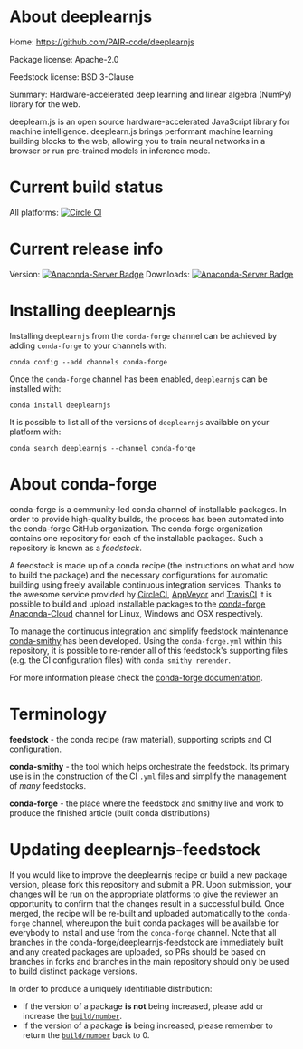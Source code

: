 About deeplearnjs
=================

Home: https://github.com/PAIR-code/deeplearnjs

Package license: Apache-2.0

Feedstock license: BSD 3-Clause

Summary: Hardware-accelerated deep learning and linear algebra (NumPy) library for the web.

deeplearn.js is an open source hardware-accelerated JavaScript library for machine
intelligence. deeplearn.js brings performant machine learning building blocks to the
web, allowing you to train neural networks in a browser or run pre-trained models in
inference mode.


Current build status
====================

All platforms: [![Circle CI](https://circleci.com/gh/conda-forge/deeplearnjs-feedstock.svg?style=shield)](https://circleci.com/gh/conda-forge/deeplearnjs-feedstock)

Current release info
====================
Version: [![Anaconda-Server Badge](https://anaconda.org/conda-forge/deeplearnjs/badges/version.svg)](https://anaconda.org/conda-forge/deeplearnjs)
Downloads: [![Anaconda-Server Badge](https://anaconda.org/conda-forge/deeplearnjs/badges/downloads.svg)](https://anaconda.org/conda-forge/deeplearnjs)

Installing deeplearnjs
======================

Installing `deeplearnjs` from the `conda-forge` channel can be achieved by adding `conda-forge` to your channels with:

```
conda config --add channels conda-forge
```

Once the `conda-forge` channel has been enabled, `deeplearnjs` can be installed with:

```
conda install deeplearnjs
```

It is possible to list all of the versions of `deeplearnjs` available on your platform with:

```
conda search deeplearnjs --channel conda-forge
```


About conda-forge
=================

conda-forge is a community-led conda channel of installable packages.
In order to provide high-quality builds, the process has been automated into the
conda-forge GitHub organization. The conda-forge organization contains one repository
for each of the installable packages. Such a repository is known as a *feedstock*.

A feedstock is made up of a conda recipe (the instructions on what and how to build
the package) and the necessary configurations for automatic building using freely
available continuous integration services. Thanks to the awesome service provided by
[CircleCI](https://circleci.com/), [AppVeyor](http://www.appveyor.com/)
and [TravisCI](https://travis-ci.org/) it is possible to build and upload installable
packages to the [conda-forge](https://anaconda.org/conda-forge)
[Anaconda-Cloud](http://docs.anaconda.org/) channel for Linux, Windows and OSX respectively.

To manage the continuous integration and simplify feedstock maintenance
[conda-smithy](http://github.com/conda-forge/conda-smithy) has been developed.
Using the ``conda-forge.yml`` within this repository, it is possible to re-render all of
this feedstock's supporting files (e.g. the CI configuration files) with ``conda smithy rerender``.

For more information please check the [conda-forge documentation](https://conda-forge.org/docs/).

Terminology
===========

**feedstock** - the conda recipe (raw material), supporting scripts and CI configuration.

**conda-smithy** - the tool which helps orchestrate the feedstock.
                   Its primary use is in the construction of the CI ``.yml`` files
                   and simplify the management of *many* feedstocks.

**conda-forge** - the place where the feedstock and smithy live and work to
                  produce the finished article (built conda distributions)


Updating deeplearnjs-feedstock
==============================

If you would like to improve the deeplearnjs recipe or build a new
package version, please fork this repository and submit a PR. Upon submission,
your changes will be run on the appropriate platforms to give the reviewer an
opportunity to confirm that the changes result in a successful build. Once
merged, the recipe will be re-built and uploaded automatically to the
`conda-forge` channel, whereupon the built conda packages will be available for
everybody to install and use from the `conda-forge` channel.
Note that all branches in the conda-forge/deeplearnjs-feedstock are
immediately built and any created packages are uploaded, so PRs should be based
on branches in forks and branches in the main repository should only be used to
build distinct package versions.

In order to produce a uniquely identifiable distribution:
 * If the version of a package **is not** being increased, please add or increase
   the [``build/number``](http://conda.pydata.org/docs/building/meta-yaml.html#build-number-and-string).
 * If the version of a package **is** being increased, please remember to return
   the [``build/number``](http://conda.pydata.org/docs/building/meta-yaml.html#build-number-and-string)
   back to 0.